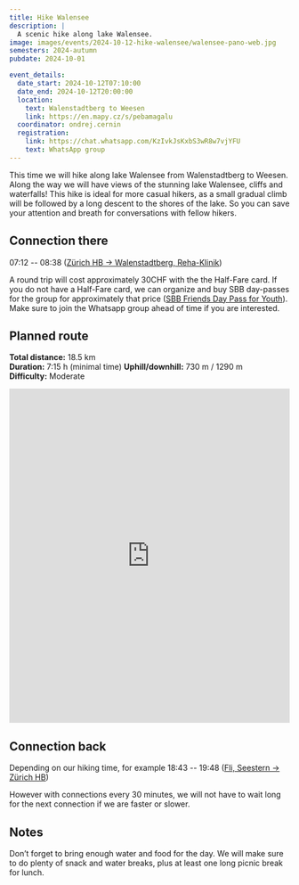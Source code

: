 ```yaml
---
title: Hike Walensee
description: |
  A scenic hike along lake Walensee.
image: images/events/2024-10-12-hike-walensee/walensee-pano-web.jpg
semesters: 2024-autumn
pubdate: 2024-10-01

event_details:
  date_start: 2024-10-12T07:10:00
  date_end: 2024-10-12T20:00:00
  location:
    text: Walenstadtberg to Weesen
    link: https://en.mapy.cz/s/pebamagalu
  coordinator: ondrej.cernin
  registration:
    link: https://chat.whatsapp.com/KzIvkJsKxbS3wR8w7vjYFU
    text: WhatsApp group
---
```


This time we will hike along lake Walensee from Walenstadtberg to Weesen. Along the way we will have views of the stunning lake Walensee, cliffs and waterfalls! This hike is ideal for more casual hikers, as a small gradual climb will be followed by a long descent to the shores of the lake. So you can save your attention and breath for conversations with fellow hikers.


<!--more-->

## Connection there

07:12 -- 08:38 ([Zürich HB → Walenstadtberg, Reha-Klinik](https://www.sbb.ch/en?date=%222024-10-12%22&moment=%22DEPARTURE%22&selected_trip=0&stops=%5B%7B%22value%22%3A%228503000%22%2C%22type%22%3A%22ID%22%2C%22label%22%3A%22Z%C3%BCrich%20HB%22%7D%2C%7B%22value%22%3A%228578574%22%2C%22type%22%3A%22ID%22%2C%22label%22%3A%22Walenstadtberg%2C%20Reha-Klinik%22%7D%5D&time=%2206%3A28%22))

A round trip will cost approximately 30CHF with the the Half-Fare card. If you do not have a Half-Fare card, we can organize and buy SBB day-passes for the group for approximately that price ([SBB Friends Day Pass for Youth](https://www.sbb.ch/en/campaign/friends.html?at_medium=sl&at_campaign=VMA24-0080&at_platform=google&at_creation=EN&at_variant=friendstk&at_term=sbb%20friends%20ticket&gad_source=1&gclid=Cj0KCQjwu-63BhC9ARIsAMMTLXRdEx_VUtpO4kHqulQQbubRUqeVkRG1L9inxhSrLOrdmkIvbhSkHDEaAmmmEALw_wcB)). Make sure to join the Whatsapp group ahead of time if you are interested.

## Planned route

**Total distance:** 18.5 km  
**Duration:** 7:15 h (minimal time)
**Uphill/downhill:** 730 m / 1290 m  
**Difficulty:** Moderate

<iframe style="border:none; width: 100%;" src="https://en.frame.mapy.cz/s/pebamagalu" height="600" frameborder="0" class="mb-4"></iframe>

## Connection back

Depending on our hiking time, for example 18:43 -- 19:48 ([Fli, Seestern → Zürich HB](https://www.sbb.ch/en?date=%222024-10-12%22&moment=%22DEPARTURE%22&selected_trip=0&stops=%5B%7B%22value%22%3A%228509461%22%2C%22type%22%3A%22ID%22%2C%22label%22%3A%22Fli%2C%20Seestern%22%7D%2C%7B%22value%22%3A%228503000%22%2C%22type%22%3A%22ID%22%2C%22label%22%3A%22Z%C3%BCrich%20HB%22%7D%5D&time=%2218%3A43%22))

However with connections every 30 minutes, we will not have to wait long for the next connection if we are faster or slower.  

## Notes
Don’t forget to bring enough water and food for the day. We will make sure to do plenty of snack and water breaks, plus at least one long picnic break for lunch.
